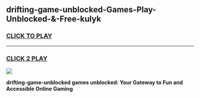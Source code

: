 
## drifting-game-unblocked-Games-Play-Unblocked-&-Free-kulyk
<h3>
<a href="https://premium76.site?title=drifting-game-unblocked&ref=24A">CLICK TO PLAY</a></h3>
<hr>

<h3>
<a href="https://premium76.site?title=drifting-game-unblocked&ref=24A">CLICK 2 PLAY</a>
  
</h3>

<a href="https://premium76.site?title=drifting-game-unblocked&ref=24A"><img src="https://clearcache.store/games.png"></a>


**drifting-game-unblocked games unblocked: Your Gateway to Fun and Accessible Online Gaming**
